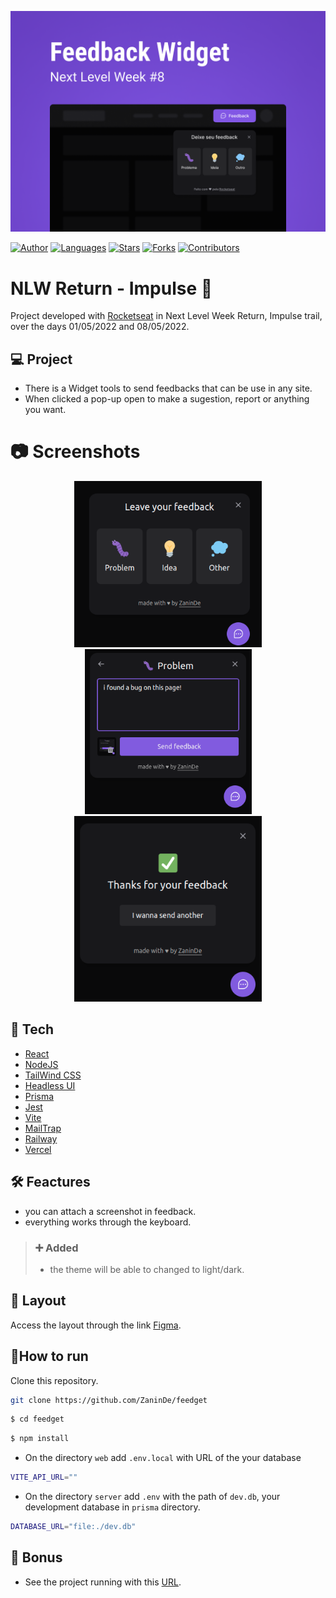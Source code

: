 <p align="center" >
    <img alt="folder" src="./.github/folder.png" width="600">
</p>
<p aling="center">

[![Author](https://img.shields.io/badge/author-ZaninDe-ff9000?style=flat-square)](https://github.com/ZaninDe)
[![Languages](https://img.shields.io/github/languages/count/ZaninDe/feedget?color=%23ff9000&style=flat-square)](#)
[![Stars](https://img.shields.io/github/stars/ZaninDe/feedget?color=ff9000&style=flat-square)](https://github.com/ZaninDe/feedget/stargazers)
[![Forks](https://img.shields.io/github/forks/ZaninDe/feedget?color=%23ff9000&style=flat-square)](https://github.com/ZaninDe/feedget/network/members)
[![Contributors](https://img.shields.io/github/contributors/ZaninDe/feedget?color=ff9000&style=flat-square)](https://github.com/ZaninDe/feedget/graphs/contributors)

# NLW Return - Impulse 🚀
Project developed with [Rocketseat](https://www.rocketseat.com.br/) in Next Level Week Return, Impulse trail, over the days 01/05/2022 and 08/05/2022.

## 💻 Project
- There is a Widget tools to send feedbacks that can be use in any site.
- When clicked a pop-up open to make a sugestion, report or anything you want.

# :camera: Screenshots
<div align="center">
   <img src="./.github/options.png" width="300">
   <img src="./.github/describeBug.png" width="267px">
   <img src="./.github/successMessage.png" width="300">
</div>

## 🧪 Tech
- [React](https://reactjs.org/)
- [NodeJS](https://nodejs.org/en/)
- [TailWind CSS](https://tailwindcss.com/)
- [Headless UI](https://headlessui.dev/)
- [Prisma](https://www.prisma.io/)
- [Jest](https://jestjs.io/)
- [Vite](https://vitejs.dev/)
- [MailTrap](https://mailtrap.io/)
- [Railway](https://railway.app/)
- [Vercel](https://vercel.com/)

## 🛠️ Feactures
- you can attach a screenshot in feedback.
- everything works through the keyboard.
> ### ➕ Added
> - the theme will be able to changed to light/dark.

## 🔮 Layout
Access the layout through the link [Figma](https://www.figma.com/community/file/1102912516166573468).

## 📄How to run
Clone this repository.
```bash
git clone https://github.com/ZaninDe/feedget
```
```bash
$ cd feedget
```

```bash
$ npm install
```
- On the directory `web` add `.env.local` with URL of the your database
```bash
VITE_API_URL=""
```
- On the directory `server` add `.env` with the path of `dev.db`, your development database in `prisma` directory.
```bash
DATABASE_URL="file:./dev.db"
```
## 💭 Bonus
- See the project running with this [URL](https://feedget-zaninde.vercel.app/).
